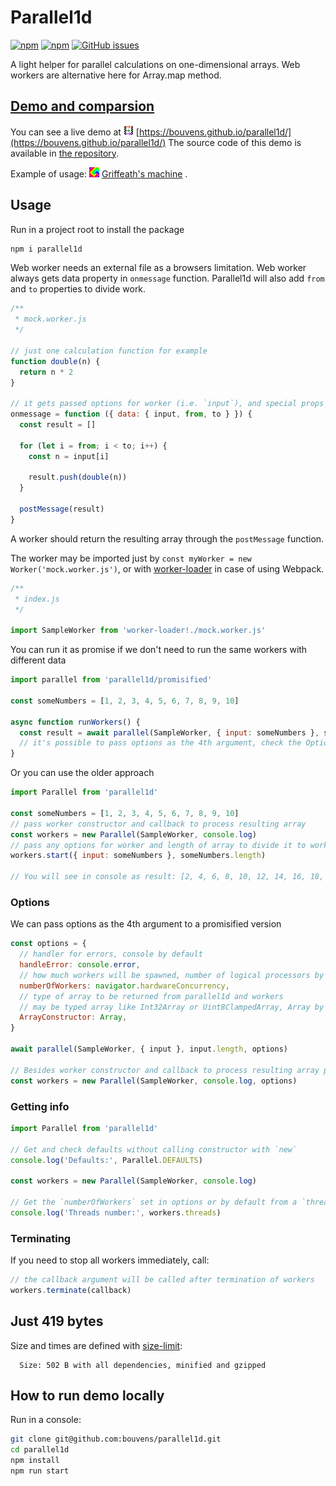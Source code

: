 # Parallel1d

[![npm][npm-badge]][npm] [![npm][npm-dt-badge]][npm] [![GitHub issues][issues-badge]][issues]

A light helper for parallel calculations on one-dimensional arrays. Web workers are alternative here for
Array.map method.

## [Demo and comparsion](https://bouvens.github.io/parallel1d/)

You can see a live demo
at <img src="https://raw.githubusercontent.com/bouvens/parallel1d/master/demo/favicon.png" width=16 height=16> [https://bouvens.github.io/parallel1d/](https://bouvens.github.io/parallel1d/)
The source code of this demo is available
in [the repository](https://github.com/bouvens/parallel1d/tree/master/demo).

Example of
usage: <img src="https://raw.githubusercontent.com/bouvens/griffeath-machine/4e27f6f5df4c6cc77c96ab2e3545cbdc1da0a433/img/favicon.png" width=16 height=16> [Griffeath's machine](https://bouvens.github.io/griffeath-machine/#/workers)
.

## Usage

Run in a project root to install the package

```bash
npm i parallel1d
```

Web worker needs an external file as a browsers limitation. Web worker always gets data property
in `onmessage` function. Parallel1d will also add `from` and `to` properties to divide work.

```javascript
/**
 * mock.worker.js
 */

// just one calculation function for example
function double(n) {
  return n * 2
}

// it gets passed options for worker (i.e. `input`), and special props `from` and `to`
onmessage = function ({ data: { input, from, to } }) {
  const result = []

  for (let i = from; i < to; i++) {
    const n = input[i]

    result.push(double(n))
  }

  postMessage(result)
}
```

A worker should return the resulting array through the `postMessage` function.

The worker may be imported just by `const myWorker = new Worker('mock.worker.js')`, or
with [worker-loader](https://www.npmjs.com/package/worker-loader) in case of using Webpack.

```javascript
/**
 * index.js
 */

import SampleWorker from 'worker-loader!./mock.worker.js'
```

You can run it as promise if we don't need to run the same workers with different data

```javascript
import parallel from 'parallel1d/promisified'

const someNumbers = [1, 2, 3, 4, 5, 6, 7, 8, 9, 10]

async function runWorkers() {
  const result = await parallel(SampleWorker, { input: someNumbers }, someNumbers.length)
  // it's possible to pass options as the 4th argument, check the Options section below
}
```

Or you can use the older approach

```javascript
import Parallel from 'parallel1d'

const someNumbers = [1, 2, 3, 4, 5, 6, 7, 8, 9, 10]
// pass worker constructor and callback to process resulting array
const workers = new Parallel(SampleWorker, console.log)
// pass any options for worker and length of array to divide it to workers
workers.start({ input: someNumbers }, someNumbers.length)

// You will see in console as result: [2, 4, 6, 8, 10, 12, 14, 16, 18, 20]
```

### Options

We can pass options as the 4th argument to a promisified version

```javascript
const options = {
  // handler for errors, console by default
  handleError: console.error,
  // how much workers will be spawned, number of logical processors by default
  numberOfWorkers: navigator.hardwareConcurrency,
  // type of array to be returned from parallel1d and workers
  // may be typed array like Int32Array or Uint8ClampedArray, Array by default
  ArrayConstructor: Array,
}

await parallel(SampleWorker, { input }, input.length, options)

// Besides worker constructor and callback to process resulting array parallel1d constructor accepts options as well
const workers = new Parallel(SampleWorker, console.log, options)
```

### Getting info

```javascript
import Parallel from 'parallel1d'

// Get and check defaults without calling constructor with `new`
console.log('Defaults:', Parallel.DEFAULTS)

const workers = new Parallel(SampleWorker, console.log)

// Get the `numberOfWorkers` set in options or by default from a `threads` property
console.log('Threads number:', workers.threads)
```

### Terminating

If you need to stop all workers immediately, call:

```javascript
// the callback argument will be called after termination of workers
workers.terminate(callback)
```

## Just 419 bytes

Size and times are defined with [size-limit](https://www.npmjs.com/package/size-limit):

```
  Size: 502 B with all dependencies, minified and gzipped
```

## How to run demo locally

Run in a console:

```bash
git clone git@github.com:bouvens/parallel1d.git
cd parallel1d
npm install
npm run start
```

[npm-badge]: https://img.shields.io/npm/v/parallel1d.png?style=flat-square

[npm]: https://www.npmjs.com/package/parallel1d

[npm-dt-badge]: https://img.shields.io/npm/dt/parallel1d.png?style=flat-square

[issues-badge]: https://img.shields.io/github/issues/bouvens/parallel1d.svg?style=flat-square

[issues]: https://github.com/bouvens/parallel1d/issues
